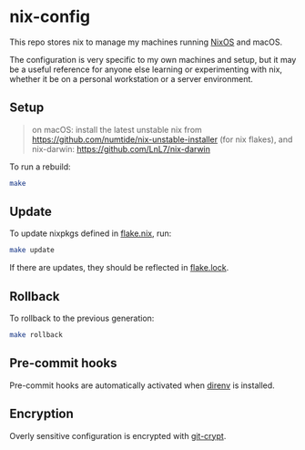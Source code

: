 # nix-config

This repo stores nix to manage my machines running [NixOS](https://nixos.org/) and macOS.

The configuration is very specific to my own machines and setup, but it may be a useful reference for anyone else learning or experimenting with nix, whether it be on a personal workstation or a server environment.

## Setup

> on macOS: install the latest unstable nix from https://github.com/numtide/nix-unstable-installer (for nix flakes),
> and nix-darwin: https://github.com/LnL7/nix-darwin

To run a rebuild:

```sh
make
```

## Update

To update nixpkgs defined in [flake.nix](./flake.nix), run:

```sh
make update
```

If there are updates, they should be reflected in [flake.lock](./flake.lock).

## Rollback

To rollback to the previous generation:

```sh
make rollback
```

## Pre-commit hooks

Pre-commit hooks are automatically activated when [direnv](https://github.com/direnv/direnv) is installed.

## Encryption

Overly sensitive configuration is encrypted with [git-crypt](https://www.agwa.name/projects/git-crypt/).
